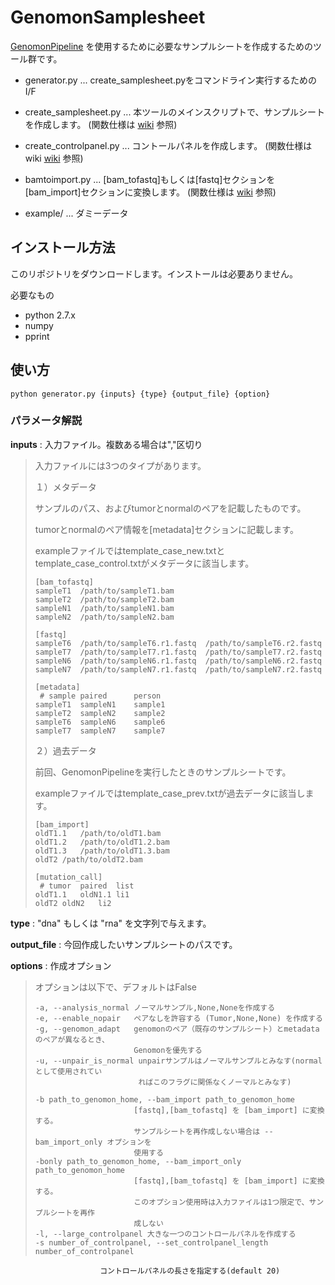# GenomonSamplesheet

[GenomonPipeline](https://github.com/Genomon-Project/GenomonPipeline) を使用するために必要なサンプルシートを作成するためのツール群です。

 - generator.py ... create_samplesheet.pyをコマンドライン実行するためのI/F

 - create_samplesheet.py ... 本ツールのメインスクリプトで、サンプルシートを作成します。
                              (関数仕様は [wiki](https://github.com/aokad/GenomonSamplesheet/wiki/create_samplesheet.py) 参照)
 - create_controlpanel.py ... コントールパネルを作成します。
                              (関数仕様は wiki [wiki](https://github.com/aokad/GenomonSamplesheet/wiki/create_controlpanel.py) 参照)
 - bamtoimport.py ... [bam_tofastq]もしくは[fastq]セクションを[bam_import]セクションに変換します。
                              (関数仕様は [wiki](https://github.com/aokad/GenomonSamplesheet/wiki/bamtoimport.py) 参照)

 - example/ ... ダミーデータ

## インストール方法

このリポジトリをダウンロードします。インストールは必要ありません。

必要なもの

 - python 2.7.x
 - numpy
 - pprint

## 使い方

```
python generator.py {inputs} {type} {output_file} {option}
```

### パラメータ解説

**inputs** : 入力ファイル。複数ある場合は","区切り

> 入力ファイルには3つのタイプがあります。
> 
> １）メタデータ
> 
> サンプルのパス、およびtumorとnormalのペアを記載したものです。
> 
> tumorとnormalのペア情報を[metadata]セクションに記載します。
> 
> exampleファイルではtemplate_case_new.txtとtemplate_case_control.txtがメタデータに該当します。
> 
> ```
> [bam_tofastq]
> sampleT1	/path/to/sampleT1.bam
> sampleT2	/path/to/sampleT2.bam
> sampleN1	/path/to/sampleN1.bam
> sampleN2	/path/to/sampleN2.bam
> 
> [fastq]
> sampleT6	/path/to/sampleT6.r1.fastq	/path/to/sampleT6.r2.fastq
> sampleT7	/path/to/sampleT7.r1.fastq	/path/to/sampleT7.r2.fastq
> sampleN6	/path/to/sampleN6.r1.fastq	/path/to/sampleN6.r2.fastq
> sampleN7	/path/to/sampleN7.r1.fastq	/path/to/sampleN7.r2.fastq
> 
> [metadata]
>  # sample	paired		person	
> sampleT1	sampleN1	sample1	
> sampleT2	sampleN2	sample2	
> sampleT6	sampleN6	sample6
> sampleT7	sampleN7	sample7
> ```
> 
> ２）過去データ
> 
> 前回、GenomonPipelineを実行したときのサンプルシートです。
> 
> exampleファイルではtemplate_case_prev.txtが過去データに該当します。
> 
> ```
> [bam_import]
> oldT1.1	/path/to/oldT1.bam
> oldT1.2	/path/to/oldT1.2.bam
> oldT1.3	/path/to/oldT1.3.bam
> oldT2	/path/to/oldT2.bam
> 
> [mutation_call]
>  # tumor	paired	list
> oldT1.1	oldN1.1	li1
> oldT2	oldN2	li2
> ```

**type** : "dna" もしくは "rna" を文字列で与えます。

**output_file** : 今回作成したいサンプルシートのパスです。

**options** : 作成オプション
> 
> オプションは以下で、デフォルトはFalse
> 
> ```
> -a, --analysis_normal ノーマルサンプル,None,Noneを作成する
> -e, --enable_nopair   ペアなしを許容する (Tumor,None,None) を作成する
> -g, --genomon_adapt   genomonのペア（既存のサンプルシート）とmetadataのペアが異なるとき、
>                       Genomonを優先する
> -u, --unpair_is_normal unpairサンプルはノーマルサンプルとみなす(normalとして使用されてい
>                        ればこのフラグに関係なくノーマルとみなす)
> 
> -b path_to_genomon_home, --bam_import path_to_genomon_home 
>                       [fastq],[bam_tofastq] を [bam_import] に変換する。
>                       サンプルシートを再作成しない場合は --bam_import_only オプションを
>                       使用する
> -bonly path_to_genomon_home, --bam_import_only path_to_genomon_home
>                       [fastq],[bam_tofastq] を [bam_import] に変換する。
>                       このオプション使用時は入力ファイルは1つ限定で、サンプルシートを再作
>                       成しない
> -l, --large_controlpanel 大きな一つのコントロールパネルを作成する
> -s number_of_controlpanel, --set_controlpanel_length number_of_controlpanel
                        コントロールパネルの長さを指定する(default 20)
```
